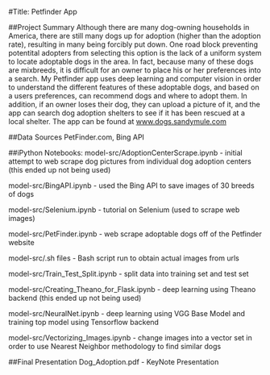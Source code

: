 #Title: Petfinder App

##Project Summary
Although there are many dog-owning households in America, there are still many dogs up for adoption (higher than the adoption rate), resulting in many being forcibly put down. One road block preventing potentital adopters from selecting this option is the lack of a uniform system to locate adoptable dogs in the area. In fact, because many of these dogs are mixbreeds, it is difficult for an owner to place his or her preferences into a search. My Petfinder app uses deep learning and computer vision in order to understand the different features of these adoptable dogs, and based on a users preferences, can recommend dogs and where to adopt them. In addition, if an owner loses their dog, they can upload a picture of it, and the app can search dog adoption shelters to see if it has been rescued at a local shelter. The app can be found at www.dogs.sandymule.com

##Data Sources 
PetFinder.com, Bing API

##iPython Notebooks: 
model-src/AdoptionCenterScrape.ipynb - initial attempt to web scrape dog pictures from individual dog adoption centers (this ended up not being used)

model-src/BingAPI.ipynb - used the Bing API to save images of 30 breeds of dogs

model-src/Selenium.ipynb - tutorial on Selenium (used to scrape web images)

model-src/PetFinder.ipynb - web scrape adoptable dogs off of the Petfinder website

model-src/.sh files - Bash script run to obtain actual images from urls

model-src/Train_Test_Split.ipynb - split data into training set and test set

model-src/Creating_Theano_for_Flask.ipynb - deep learning using Theano backend (this ended up not being used)

model-src/NeuralNet.ipynb - deep learning using VGG Base Model and training top model using Tensorflow backend

model-src/Vectorizing_Images.ipynb - change images into a vector set in order to use Nearest Neighbor methodology to find similar dogs

##Final Presentation
Dog_Adoption.pdf - KeyNote Presentation